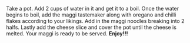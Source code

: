 Take a pot.
Add 2 cups of water in it and get  it to a boil.
Once the water begins to boil, add the maggi tastemaker along with oregano and chilli flakes according to your likings.
Add in the maggi noodles breaking into 2 halfs.
Lastly add the cheese slice and cover the pot until the cheese is melted.
Your maggi is ready to be served.
**Enjoy!!!**
